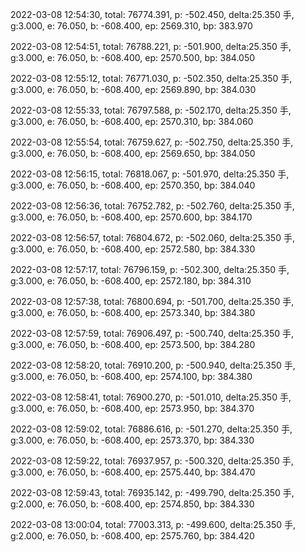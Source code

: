 2022-03-08 12:54:30, total: 76774.391, p: -502.450, delta:25.350 手, g:3.000, e: 76.050, b: -608.400, ep: 2569.310, bp: 383.970

2022-03-08 12:54:51, total: 76788.221, p: -501.900, delta:25.350 手, g:3.000, e: 76.050, b: -608.400, ep: 2570.500, bp: 384.050

2022-03-08 12:55:12, total: 76771.030, p: -502.350, delta:25.350 手, g:3.000, e: 76.050, b: -608.400, ep: 2569.890, bp: 384.030

2022-03-08 12:55:33, total: 76797.588, p: -502.170, delta:25.350 手, g:3.000, e: 76.050, b: -608.400, ep: 2570.310, bp: 384.060

2022-03-08 12:55:54, total: 76759.627, p: -502.750, delta:25.350 手, g:3.000, e: 76.050, b: -608.400, ep: 2569.650, bp: 384.050

2022-03-08 12:56:15, total: 76818.067, p: -501.970, delta:25.350 手, g:3.000, e: 76.050, b: -608.400, ep: 2570.350, bp: 384.040

2022-03-08 12:56:36, total: 76752.782, p: -502.760, delta:25.350 手, g:3.000, e: 76.050, b: -608.400, ep: 2570.600, bp: 384.170

2022-03-08 12:56:57, total: 76804.672, p: -502.060, delta:25.350 手, g:3.000, e: 76.050, b: -608.400, ep: 2572.580, bp: 384.330

2022-03-08 12:57:17, total: 76796.159, p: -502.300, delta:25.350 手, g:3.000, e: 76.050, b: -608.400, ep: 2572.180, bp: 384.310

2022-03-08 12:57:38, total: 76800.694, p: -501.700, delta:25.350 手, g:3.000, e: 76.050, b: -608.400, ep: 2573.340, bp: 384.380

2022-03-08 12:57:59, total: 76906.497, p: -500.740, delta:25.350 手, g:3.000, e: 76.050, b: -608.400, ep: 2573.500, bp: 384.280

2022-03-08 12:58:20, total: 76910.200, p: -500.940, delta:25.350 手, g:3.000, e: 76.050, b: -608.400, ep: 2574.100, bp: 384.380

2022-03-08 12:58:41, total: 76900.270, p: -501.010, delta:25.350 手, g:3.000, e: 76.050, b: -608.400, ep: 2573.950, bp: 384.370

2022-03-08 12:59:02, total: 76886.616, p: -501.270, delta:25.350 手, g:3.000, e: 76.050, b: -608.400, ep: 2573.370, bp: 384.330

2022-03-08 12:59:22, total: 76937.957, p: -500.320, delta:25.350 手, g:3.000, e: 76.050, b: -608.400, ep: 2575.440, bp: 384.470

2022-03-08 12:59:43, total: 76935.142, p: -499.790, delta:25.350 手, g:2.000, e: 76.050, b: -608.400, ep: 2574.850, bp: 384.330

2022-03-08 13:00:04, total: 77003.313, p: -499.600, delta:25.350 手, g:2.000, e: 76.050, b: -608.400, ep: 2575.760, bp: 384.420